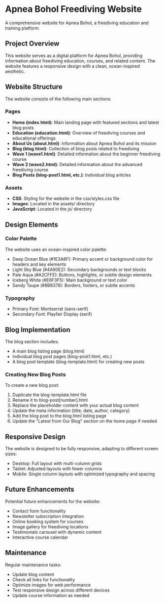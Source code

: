 # Apnea Bohol Freediving Website

A comprehensive website for Apnea Bohol, a freediving education and training platform.

## Project Overview

This website serves as a digital platform for Apnea Bohol, providing information about freediving education, courses, and related content. The website features a responsive design with a clean, ocean-inspired aesthetic.

## Website Structure

The website consists of the following main sections:

### Pages
- **Home (index.html)**: Main landing page with featured sections and latest blog posts
- **Education (education.html)**: Overview of freediving courses and educational offerings
- **About Us (about.html)**: Information about Apnea Bohol and its mission
- **Blog (blog.html)**: Collection of blog posts related to freediving
- **Wave 1 (wave1.html)**: Detailed information about the beginner freediving course
- **Wave 2 (wave2.html)**: Detailed information about the advanced freediving course
- **Blog Posts (blog-post1.html, etc.)**: Individual blog articles

### Assets
- **CSS**: Styling for the website in the css/styles.css file
- **Images**: Located in the assets/ directory
- **JavaScript**: Located in the js/ directory

## Design Elements

### Color Palette
The website uses an ocean-inspired color palette:
- Deep Ocean Blue (#1E3A8F): Primary accent or background color for headers and key elements
- Light Sky Blue (#4A90E2): Secondary backgrounds or text blocks
- Pale Aqua (#A2CFFE): Buttons, highlights, or subtle design elements
- Iceberg White (#E6F3F5): Main background or text color
- Sandy Taupe (#8B8378): Borders, footers, or subtle accents

### Typography
- Primary Font: Montserrat (sans-serif)
- Secondary Font: Playfair Display (serif)

## Blog Implementation

The blog section includes:
- A main blog listing page (blog.html)
- Individual blog post pages (blog-post1.html, etc.)
- A blog post template (blog-template.html) for creating new posts

### Creating New Blog Posts
To create a new blog post:
1. Duplicate the blog-template.html file
2. Rename it to blog-post[number].html
3. Replace the placeholder content with your actual blog content
4. Update the meta information (title, date, author, category)
5. Add the blog post to the blog.html listing page
6. Update the "Latest from Our Blog" section on the home page if needed

## Responsive Design

The website is designed to be fully responsive, adapting to different screen sizes:
- Desktop: Full layout with multi-column grids
- Tablet: Adjusted layouts with fewer columns
- Mobile: Single column layouts with optimized typography and spacing

## Future Enhancements

Potential future enhancements for the website:
- Contact form functionality
- Newsletter subscription integration
- Online booking system for courses
- Image gallery for freediving locations
- Testimonials carousel with dynamic content
- Interactive course calendar

## Maintenance

Regular maintenance tasks:
- Update blog content
- Check all links for functionality
- Optimize images for web performance
- Test responsive design across different devices
- Update course information as needed
